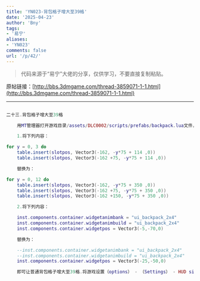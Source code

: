 ```yaml
---
title: 'YN023-背包格子增大至39格'
date: '2025-04-23'
author: 'Bny'
tags:
- '易宁'
aliases:
- 'YN023'
comments: false
url: '/p/42/'
---
```


> 代码来源于“易宁”大佬的分享，仅供学习，不要直接复制粘贴。

原帖链接：[http://bbs.3dmgame.com/thread-3859071-1-1.html](http://bbs.3dmgame.com/thread-3859071-1-1.html)

---

```lua  

二十三.背包格子增大至39格

	用MT管理器打开游戏目录/assets/DLC0002/scripts/prefabs/backpack.lua文件，

	1.将下列内容：

for y = 0, 3 do
	table.insert(slotpos, Vector3(-162, -y*75 + 114 ,0))
	table.insert(slotpos, Vector3(-162 +75, -y*75 + 114 ,0))

	替换为：

for y = 0, 12 do
	table.insert(slotpos, Vector3(-162, -y*75 + 350 ,0))
	table.insert(slotpos, Vector3(-162 +75, -y*75 + 350 ,0))
	table.insert(slotpos, Vector3(-162 +150, -y*75 + 350 ,0))

	2.将下列内容：

	inst.components.container.widgetanimbank = "ui_backpack_2x4"
	inst.components.container.widgetanimbuild = "ui_backpack_2x4"
	inst.components.container.widgetpos = Vector3(-5,-70,0)

	替换为：

	--inst.components.container.widgetanimbank = "ui_backpack_2x4"
	--inst.components.container.widgetanimbuild = "ui_backpack_2x4"
	inst.components.container.widgetpos = Vector3(-25,-50,0)

	即可让普通背包格子增大至39格.将游戏设置（options） - （Settings） - HUD size项设为0，即显示最小物品条，才可完整显示

```  

